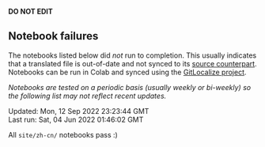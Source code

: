 __DO NOT EDIT__

## Notebook failures

The notebooks listed below did *not* run to completion. This usually indicates
that a translated file is out-of-date and not synced to its
[source counterpart](../en-snapshot/). Notebooks can be run in Colab and synced
using the [GitLocalize project](https://gitlocalize.com/tensorflow/docs-l10n).

*Notebooks are tested on a periodic basis (usually weekly or bi-weekly) so the
following list may not reflect recent updates.*

Updated: Mon, 12 Sep 2022 23:23:44 GMT<br/>
Last run: Sat, 04 Jun 2022 01:46:02 GMT

All <code>site/zh-cn/</code> notebooks pass :)

